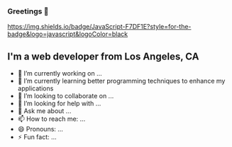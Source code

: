 ### Greetings 👋
<https://img.shields.io/badge/JavaScript-F7DF1E?style=for-the-badge&logo=javascript&logoColor=black>
## I'm a web developer from Los Angeles, CA

- 🔭 I’m currently working on ...
- 🌱 I’m currently learning better programming techniques to enhance my applications
- 👯 I’m looking to collaborate on ...
- 🤔 I’m looking for help with ...
- 💬 Ask me about ...
- 📫 How to reach me: ...
- 😄 Pronouns: ...
- ⚡ Fun fact: ...
